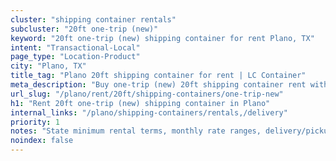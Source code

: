 ```yaml
---
cluster: "shipping container rentals"
subcluster: "20ft one-trip (new)"
keyword: "20ft one-trip (new) shipping container for rent Plano, TX"
intent: "Transactional-Local"
page_type: "Location-Product"
city: "Plano, TX"
title_tag: "Plano 20ft shipping container for rent | LC Container"
meta_description: "Buy one-trip (new) 20ft shipping container rent with local delivery in Plano, TX. LC Container — local Since 2003. Request a fast quote today."
url_slug: "/plano/rent/20ft/shipping-containers/one-trip-new"
h1: "Rent 20ft one-trip (new) shipping container in Plano"
internal_links: "/plano/shipping-containers/rentals,/delivery"
priority: 1
notes: "State minimum rental terms, monthly rate ranges, delivery/pickup fees, service area."
noindex: false
---
```


<!-- TODO: Add unique city/inventory copy, images, and internal links here. -->
